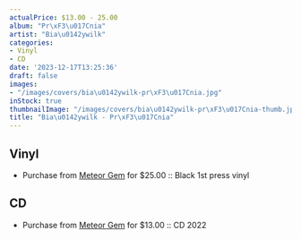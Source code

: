 ```yaml
---
actualPrice: $13.00 - 25.00
album: "Pr\xF3\u017Cnia"
artist: "Bia\u0142ywilk"
categories:
- Vinyl
- CD
date: '2023-12-17T13:25:36'
draft: false
images:
- "/images/covers/bia\u0142ywilk-pr\xF3\u017Cnia.jpg"
inStock: true
thumbnailImage: "/images/covers/bia\u0142ywilk-pr\xF3\u017Cnia-thumb.jpg"
title: "Bia\u0142ywilk - Pr\xF3\u017Cnia"
---
```


## Vinyl
* Purchase from [Meteor Gem](https://meteor-gem.com/products/bialywilk-proznia-lp) for $25.00 :: Black 1st press vinyl
## CD
* Purchase from [Meteor Gem](https://meteor-gem.com/products/bialywilk-proznia-cd) for $13.00 :: CD 2022
